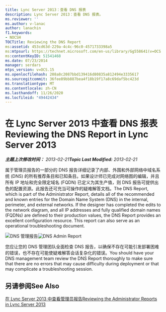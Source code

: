 ```yaml
---
title: Lync Server 2013：查看 DNS 报表
description: Lync Server 2013：查看 DNS 报表。
ms.reviewer: ''
ms.author: v-lanac
author: lanachin
f1.keywords:
- NOCSH
TOCTitle: Reviewing the DNS Report
ms:assetid: 453cd63d-229a-4c4c-96c0-4571733398a5
ms:mtpsurl: https://technet.microsoft.com/en-us/library/Gg558641(v=OCS.15)
ms:contentKeyID: 51541468
ms.date: 07/23/2014
manager: serdars
mtps_version: v=OCS.15
ms.openlocfilehash: 208a8c2087bbd139416d80835a812494e3335617
ms.sourcegitcommit: 36fee89bb887bea4f18b19f17a8c69daf5bc423d
ms.translationtype: MT
ms.contentlocale: zh-CN
ms.lasthandoff: 11/26/2020
ms.locfileid: "49442434"
---
```

# <a name="reviewing-the-dns-report-in-lync-server-2013"></a><span data-ttu-id="28c97-103">在 Lync Server 2013 中查看 DNS 报表</span><span class="sxs-lookup"><span data-stu-id="28c97-103">Reviewing the DNS Report in Lync Server 2013</span></span>

<div data-xmlns="http://www.w3.org/1999/xhtml">

<div class="topic" data-xmlns="http://www.w3.org/1999/xhtml" data-msxsl="urn:schemas-microsoft-com:xslt" data-cs="https://msdn.microsoft.com/">

<div data-asp="https://msdn2.microsoft.com/asp">



</div>

<div id="mainSection">

<div id="mainBody"><span data-ttu-id="28c97-104">

<span> </span></span><span class="sxs-lookup"><span data-stu-id="28c97-104">

<span> </span></span></span>

<span data-ttu-id="28c97-105">_**主题上次修改时间：** 2013-02-21_</span><span class="sxs-lookup"><span data-stu-id="28c97-105">_**Topic Last Modified:** 2013-02-21_</span></span>

<span data-ttu-id="28c97-p101">属于管理员报告的一部分的 DNS 报告详细记录了内部、外围和外部网络中域名系统 (DNS) 的所有推荐条目和已知条目。如果设计师已完成对网络图的编辑，并且所有 IP 地址和完全限定域名 (FQDN) 已定义为其生产值，则 DNS 报告可提供出色的配置资源。此报告还可充当可操作的疑难解答文档。</span><span class="sxs-lookup"><span data-stu-id="28c97-p101">The DNS Report, which is part of the Administrator Report, details all of the recommended and known entries for the Domain Name System (DNS) in the internal, perimeter, and external networks. If the designer has completed the edits to the network diagram, and all IP addresses and fully qualified domain names (FQDNs) are defined to their production values, the DNS Report provides an excellent configuration resource. This report can also serve as an operational troubleshooting document.</span></span>

<span data-ttu-id="28c97-109">![DNS 管理报告](images/Gg558641.9dd1e810-ddc7-4816-a806-4239baf9ec51(OCS.15).jpg "DNS 管理报告")</span><span class="sxs-lookup"><span data-stu-id="28c97-109">![DNS Admin Report](images/Gg558641.9dd1e810-ddc7-4816-a806-4239baf9ec51(OCS.15).jpg "DNS Admin Report")</span></span>

<span data-ttu-id="28c97-110">您应让您的 DNS 管理团队全面检查 DNS 报告，以确保不存在可能引发部署困难的错误，也不存在可能使疑难解答会话复杂化的错误。</span><span class="sxs-lookup"><span data-stu-id="28c97-110">You should have your DNS management team review the DNS Report thoroughly to make sure that there are no errors that may cause difficulty during deployment or that may complicate a troubleshooting session.</span></span>

<div>

## <a name="see-also"></a><span data-ttu-id="28c97-111">另请参阅</span><span class="sxs-lookup"><span data-stu-id="28c97-111">See Also</span></span>


[<span data-ttu-id="28c97-112">在 Lync Server 2013 中查看管理员报告</span><span class="sxs-lookup"><span data-stu-id="28c97-112">Reviewing the Administrator Reports in Lync Server 2013</span></span>](lync-server-2013-reviewing-the-administrator-reports.md)  
  

<span data-ttu-id="28c97-113"></div>

</div>

<span> </span>

</div>

</div>

</span><span class="sxs-lookup"><span data-stu-id="28c97-113"></div>

</div>

<span> </span>

</div>

</div>

</span></span></div>

